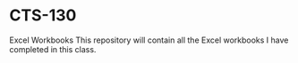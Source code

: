 # CTS-130
Excel Workbooks
This repository will contain all the Excel workbooks I have completed in this class.
